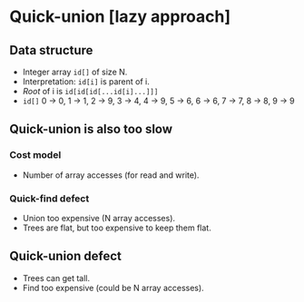 # Quick-union [lazy approach]

## Data structure

- Integer array `id[]` of size N.
- Interpretation: `id[i]` is parent of i.
- _Root_ of i is `id[id[id[...id[i]...]]]`
- `id[]` 0 -> 0, 1 -> 1, 2 -> 9, 3 -> 4, 4 -> 9, 5 -> 6, 6 -> 6, 7 -> 7, 8 -> 8, 9 -> 9

## Quick-union is also too slow

### Cost model

- Number of array accesses (for read and write).

### Quick-find defect

- Union too expensive (N array accesses).
- Trees are flat, but too expensive to keep them flat.

## Quick-union defect

- Trees can get tall.
- Find too expensive (could be N array accesses).

